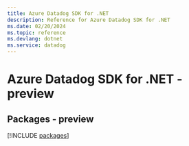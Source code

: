 ```yaml
---
title: Azure Datadog SDK for .NET
description: Reference for Azure Datadog SDK for .NET
ms.date: 02/20/2024
ms.topic: reference
ms.devlang: dotnet
ms.service: datadog
---
```

# Azure Datadog SDK for .NET - preview
## Packages - preview
[!INCLUDE [packages](datadog-index.md)]
